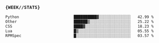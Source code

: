 ### `{WEEK//STATS}` 
<!--START_SECTION:waka-->

```txt
Python                        ██████████▓░░░░░░░░░░░░░░   42.99 %
Other                         ██████▒░░░░░░░░░░░░░░░░░░   25.22 %
CSS                           ████▓░░░░░░░░░░░░░░░░░░░░   18.23 %
Lua                           █▒░░░░░░░░░░░░░░░░░░░░░░░   05.55 %
RPMSpec                       █░░░░░░░░░░░░░░░░░░░░░░░░   03.57 %
```

<!--END_SECTION:waka-->
